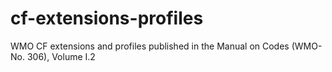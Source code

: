 # cf-extensions-profiles
WMO CF extensions and profiles published in the Manual on Codes (WMO-No. 306), Volume I.2
